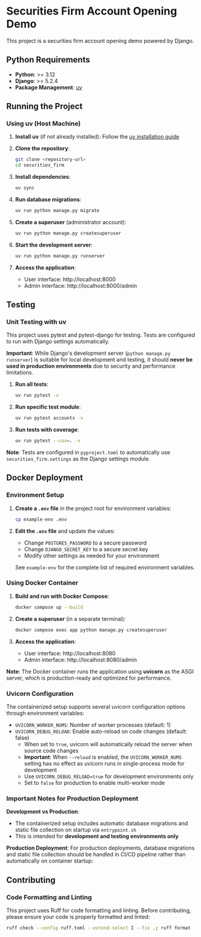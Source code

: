 # Securities Firm Account Opening Demo

This project is a securities firm account opening demo powered by Django.

## Python Requirements

- **Python**: >= 3.12
- **Django**: >= 5.2.4
- **Package Management**: [uv](https://docs.astral.sh/uv/guides/)

## Running the Project

### Using uv (Host Machine)

1. **Install uv** (if not already installed):
   Follow the [uv installation guide](https://docs.astral.sh/uv/getting-started/installation/)

2. **Clone the repository**:

   ```bash
   git clone <repository-url>
   cd securities_firm
   ```

3. **Install dependencies**:

   ```bash
   uv sync
   ```

4. **Run database migrations**:

   ```bash
   uv run python manage.py migrate
   ```

5. **Create a superuser** (administrator account):

   ```bash
   uv run python manage.py createsuperuser
   ```

6. **Start the development server**:

   ```bash
   uv run python manage.py runserver
   ```

7. **Access the application**:
   - User interface: http://localhost:8000
   - Admin interface: http://localhost:8000/admin

## Testing

### Unit Testing with uv

This project uses pytest and pytest-django for testing. Tests are configured to run with Django settings automatically.

**Important**: While Django's development server (`python manage.py runserver`) is suitable for local development and testing, it should **never be used in production environments** due to security and performance limitations.

1. **Run all tests**:

   ```bash
   uv run pytest -v
   ```

2. **Run specific test module**:

   ```bash
   uv run pytest accounts -v
   ```

3. **Run tests with coverage**:

   ```bash
   uv run pytest --cov=. -v
   ```

**Note**: Tests are configured in `pyproject.toml` to automatically use `securities_firm.settings` as the Django settings module.

## Docker Deployment

### Environment Setup

1. **Create a `.env` file** in the project root for environment variables:

   ```bash
   cp example-env .env
   ```

2. **Edit the `.env` file** and update the values:

   - Change `POSTGRES_PASSWORD` to a secure password
   - Change `DJANGO_SECRET_KEY` to a secure secret key
   - Modify other settings as needed for your environment

   See `example-env` for the complete list of required environment variables.

### Using Docker Container

1. **Build and run with Docker Compose**:

   ```bash
   docker compose up --build
   ```

2. **Create a superuser** (in a separate terminal):

   ```bash
   docker compose exec app python manage.py createsuperuser
   ```

3. **Access the application**:
   - User interface: http://localhost:8080
   - Admin interface: http://localhost:8080/admin

**Note**: The Docker container runs the application using **uvicorn** as the ASGI server, which is production-ready and optimized for performance.

### Uvicorn Configuration

The containerized setup supports several uvicorn configuration options through environment variables:

- `UVICORN_WORKER_NUMS`: Number of worker processes (default: 1)
- `UVICORN_DEBUG_RELOAD`: Enable auto-reload on code changes (default: false)
  - When set to `true`, uvicorn will automatically reload the server when source code changes
  - **Important**: When `--reload` is enabled, the `UVICORN_WORKER_NUMS` setting has no effect as uvicorn runs in single-process mode for development
  - Use `UVICORN_DEBUG_RELOAD=true` for development environments only
  - Set to `false` for production to enable multi-worker mode

### Important Notes for Production Deployment

**Development vs Production**:

- The containerized setup includes automatic database migrations and static file collection on startup via `entrypoint.sh`
- This is intended for **development and testing environments only**

**Production Deployment**:
For production deployments, database migrations and static file collection should be handled in CI/CD pipeline rather than automatically on container startup:

## Contributing

### Code Formatting and Linting

This project uses Ruff for code formatting and linting. Before contributing, please ensure your code is properly formatted and linted:

```bash
ruff check --config ruff.toml --extend-select I --fix .; ruff format
```
